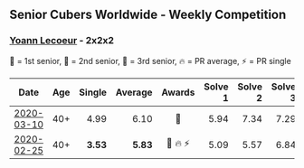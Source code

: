 ## Senior Cubers Worldwide - Weekly Competition
### [Yoann Lecoeur](../yoann_lecoeur.md) - 2x2x2

🥇 = 1st senior, 🥈 = 2nd senior, 🥉 = 3rd senior, 🔥 = PR average, ⚡ = PR single

| Date | Age | Single | Average | Awards | Solve 1 | Solve 2 | Solve 3 | Solve 4 | Solve 5 | Video |
| :--: | :--: | --: | --: | :--: | --: | --: | --: | --: | --: | :-- |
| [2020-03-10](../../results/222/2020-03-10.md) | 40+ | 4.99 | 6.10 | 🥈 | 5.94 | 7.34 | 7.29 | 4.99 | 5.08 | [Link](https://www.facebook.com/events/654143022005686/permalink/657555414997780/) |
| [2020-02-25](../../results/222/2020-02-25.md) | 40+ | **3.53** | **5.83** | 🥉 🔥 ⚡ | 5.09 | 5.57 | 6.84 | 8.38 | **3.53** | [Link](https://www.facebook.com/events/2972213492840148/permalink/2982133431848154/) |


<!-- Global site tag (gtag.js) - Google Analytics -->
<script async src="https://www.googletagmanager.com/gtag/js?id=UA-86348435-3"></script>
<script>window.dataLayer = window.dataLayer || []; function gtag() {dataLayer.push(arguments);} gtag('js', new Date()); gtag('config', 'UA-86348435-3');</script>
